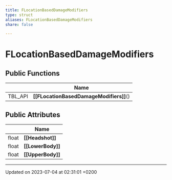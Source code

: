 ```yaml
---
title: FLocationBasedDamageModifiers
type: struct
aliases: FLocationBasedDamageModifiers
share: false

---
```


# FLocationBasedDamageModifiers





## Public Functions

|                | Name           |
| -------------- | -------------- |
| TBL_API | **[[FLocationBasedDamageModifiers]]**() |

## Public Attributes

|                | Name           |
| -------------- | -------------- |
| float | **[[Headshot]]**  |
| float | **[[LowerBody]]**  |
| float | **[[UpperBody]]**  |

-------------------------------

Updated on 2023-07-04 at 02:31:01 +0200